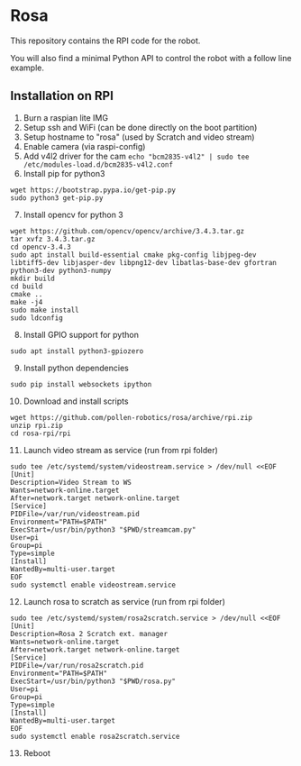 # Rosa

This repository contains the RPI code for the robot.

You will also find a minimal Python API to control the robot with a follow line example.

## Installation on RPI

1. Burn a raspian lite IMG
2. Setup ssh and WiFi (can be done directly on the boot partition)
3. Setup hostname to "rosa" (used by Scratch and video stream)
4. Enable camera (via raspi-config)
5. Add v4l2 driver for the cam ```echo "bcm2835-v4l2" | sudo tee /etc/modules-load.d/bcm2835-v4l2.conf```
6. Install pip for python3
```
wget https://bootstrap.pypa.io/get-pip.py
sudo python3 get-pip.py
```
7. Install opencv for python 3
```
wget https://github.com/opencv/opencv/archive/3.4.3.tar.gz
tar xvfz 3.4.3.tar.gz
cd opencv-3.4.3
sudo apt install build-essential cmake pkg-config libjpeg-dev libtiff5-dev libjasper-dev libpng12-dev libatlas-base-dev gfortran python3-dev python3-numpy
mkdir build
cd build
cmake ..
make -j4
sudo make install
sudo ldconfig
```
8. Install GPIO support for python
```
sudo apt install python3-gpiozero
```
9. Install python dependencies
```
sudo pip install websockets ipython
```
10. Download and install scripts
```
wget https://github.com/pollen-robotics/rosa/archive/rpi.zip
unzip rpi.zip
cd rosa-rpi/rpi
```
11. Launch video stream as service (run from rpi folder)
```
sudo tee /etc/systemd/system/videostream.service > /dev/null <<EOF
[Unit]
Description=Video Stream to WS
Wants=network-online.target
After=network.target network-online.target
[Service]
PIDFile=/var/run/videostream.pid
Environment="PATH=$PATH"
ExecStart=/usr/bin/python3 "$PWD/streamcam.py"
User=pi
Group=pi
Type=simple
[Install]
WantedBy=multi-user.target
EOF
sudo systemctl enable videostream.service
```
12. Launch rosa to scratch as service (run from rpi folder)
```
sudo tee /etc/systemd/system/rosa2scratch.service > /dev/null <<EOF
[Unit]
Description=Rosa 2 Scratch ext. manager
Wants=network-online.target
After=network.target network-online.target
[Service]
PIDFile=/var/run/rosa2scratch.pid
Environment="PATH=$PATH"
ExecStart=/usr/bin/python3 "$PWD/rosa.py"
User=pi
Group=pi
Type=simple
[Install]
WantedBy=multi-user.target
EOF
sudo systemctl enable rosa2scratch.service
```
13. Reboot
